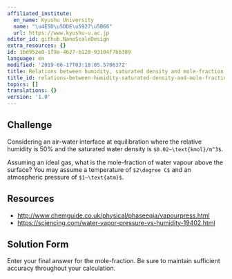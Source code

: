 ```yaml
---
affiliated_institute:
  en_name: Kyushu University
  name: "\u4E5D\u5DDE\u5927\u5B66"
  url: https://www.kyushu-u.ac.jp
editor_id: github.NanoScaleDesign
extra_resources: {}
id: 1bd952e0-1f9a-4627-b120-93104f7bb389
language: en
modified: '2019-06-17T03:18:05.570637Z'
title: Relations between humidity, saturated density and mole-fraction
title_id: relations-between-humidity-saturated-density-and-mole-fraction
topics: []
translations: {}
version: '1.0'
---
```


## Challenge
Considering an air-water interface at equilibration where the relative humidity is 50% and the saturated water density is `$0.02~\text{kmol}/m^3$`.

Assuming an ideal gas, what is the mole-fraction of water vapour above the surface? You may assume a temperature of `$2\degree C$` and an atmospheric pressure of `$1~\text{atm}$`.

## Resources

- http://www.chemguide.co.uk/physical/phaseeqia/vapourpress.html
- https://sciencing.com/water-vapor-pressure-vs-humidity-19402.html

## Solution Form
Enter your final answer for the mole-fraction. Be sure to maintain sufficient accuracy throughout your calculation.
